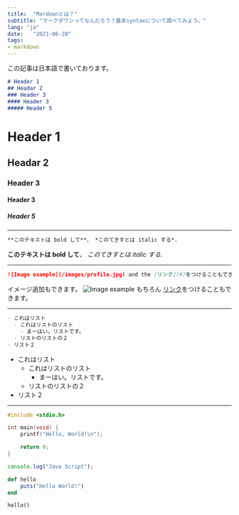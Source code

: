 ```yaml
---
title:  "Mardownとは？"
subtitle: "マークダウンってなんだろう？基本syntaxについて調べてみよう。"
lang: "ja"
date:   "2021-06-20"
tags:
- markdown
---
```


この記事は日本語で書いております。

```md
# Header 1
## Headar 2
### Header 3
#### Header 3
##### Header 5
```

# Header 1
## Headar 2
### Header 3
#### Header 3
##### Header 5

---

```md
**このテキストは bold して**、 *このてきすとは italic する*.
```

**このテキストは bold して**、 *このてきすとは italic する*.

---

```md
![Image example](/images/profile.jpg) and the [リンク](#)をつけることもできます。
```
イメージ追加もできます。
![Image example](/images/profile.jpg) もちろん [リンク](#)をつけることもできます。

---

```md
- これはリスト
  - これはリストのリスト
    - まーはい。リストです。
  - リストのリストの２
- リスト２
```

- これはリスト
  - これはリストのリスト
    - まーはい。リストです。
  - リストのリストの２
- リスト２

---

```cpp
#include <stdio.h>

int main(void) {
    printf("Hello, World!\n");

    return 0;
}
```

```js
console.log("Java Script");
```

```ruby
def hello
    puts("Hello World!")
end

hello()
```
